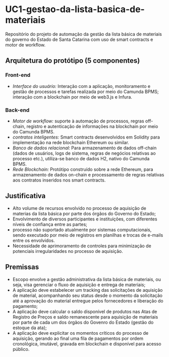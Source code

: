 # UC1-gestao-da-lista-basica-de-materiais
 Repositório do projeto de automação da gestão da lista básica de materiais do governo do Estado de Santa Catarina com uso de smart contracts e motor de workflow.
 
 ## Arquitetura do protótipo (5 componentes)
 ### **Front-end**
 - *Interface do usuário:* Interação com a aplicação, monitoramento e gestão de processos e tarefas realizada por meio do Camunda BPMS; interação com a blockchain por meio de web3.js e Infura.

### **Back-end**
 - *Motor de workflow:* suporte à automação de processos, regras off-chain, registro e autenticação de informações na blockchain por meio do Camunda BPMS.
 - *contratos inteligentes:* Smart contracts desenvolvidos em Solidity para implementação na rede blockchain Ethereum ou similar.
 - *Banco de dados relacional:* Para armazenamento de dados off-chain (dados de usuários, logs de sistema, regras de negócios relativas ao processo etc.), utiliza-se banco de dados H2, nativo do Camunda BPMS.
 - *Rede Blockchain:* Protótipo construído sobre a rede Ethereum, para armazenamento de dados on-chain e processamento de regras relativas aos contratos inseridos nos smart contracts.

## **Justificativa**
- Alto volume de recursos envolvido no processo de aquisição de materias da lista básica por parte dos órgãos do Governo do Estado;
- Envolvimento de diversos participantes e instituições, com diferentes níveis de confiança entre as partes;
- processo não suportado atualmente por sistemas computacionais, sendo executado por meio de registros em planilhas e trocas de e-mails entre os envolvidos.
- Necessidade de aprimoramento de controles para minimização de potenciais irregularidades no processo de aquisição.

## **Premissas**
- Escopo envolve a gestão administrativa da lista básica de materiais, ou seja, visa gerenciar o fluxo de aquisição e entrega de materiais;
- A aplicação deve estabelecer um tracking das solicitações de aquisição de material, acompanhando seu status desde o momento da solicitação até a aprovação do material entregue pelos fornecedores e liberação do pagamento;
- A aplicação deve calcular o saldo disponível de produtos nas Atas de Registro de Preços e saldo remanescente para aquisição de materiais por parte de cada um dos órgãos do Govenro do Estado (gestão do estoque da ata);
- A aplicação deve explicitar os momentos críticos do processo de aquisição, gerando ao final uma fila de pagamentos por ordem cronológica, imutável, gravada em blockchain e disponível para acesso público.
